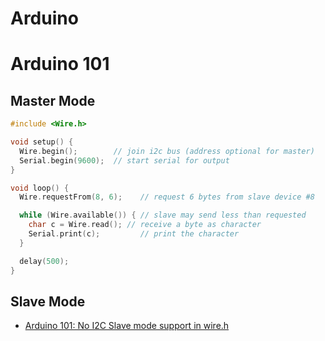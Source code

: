 # Arduino


# Arduino 101

## Master Mode


```c
#include <Wire.h>

void setup() {
  Wire.begin();        // join i2c bus (address optional for master)
  Serial.begin(9600);  // start serial for output
}

void loop() {
  Wire.requestFrom(8, 6);    // request 6 bytes from slave device #8

  while (Wire.available()) { // slave may send less than requested
    char c = Wire.read(); // receive a byte as character
    Serial.print(c);         // print the character
  }

  delay(500);
}
```

## Slave Mode

- [Arduino 101: No I2C Slave mode support in wire.h](https://github.com/01org/corelibs-arduino101/issues/112)


